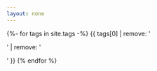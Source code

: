 ```yaml
---
layout: none
---
```


{%- for tags in site.tags -%}
  {{ tags[0] | remove: '<p>' | remove: '</p>' }}
{% endfor %}

